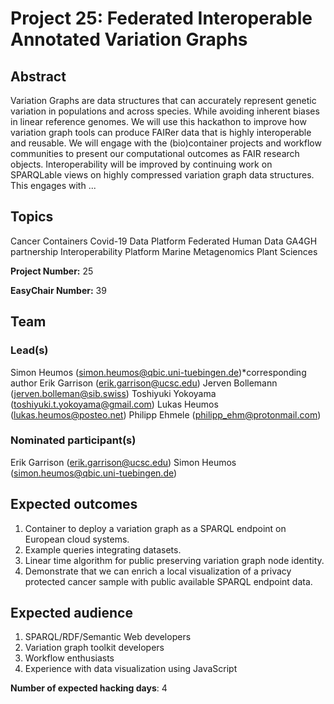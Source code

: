# Project 25: Federated Interoperable Annotated Variation Graphs

## Abstract

Variation Graphs are data structures that can accurately represent genetic variation in populations and across species. While avoiding inherent biases in linear reference genomes. We will use this hackathon to improve how variation graph tools can produce FAIRer data that is highly interoperable and reusable. We will engage with the (bio)container projects and workflow communities to present our computational outcomes as FAIR research objects. Interoperability will be improved by continuing work on SPARQLable views on highly compressed variation graph data structures. This engages with ...

## Topics

Cancer
 Containers
 Covid-19
 Data Platform
 Federated Human Data
 GA4GH partnership
 Interoperability Platform
 Marine Metagenomics
 Plant Sciences

**Project Number:** 25



**EasyChair Number:** 39

## Team

### Lead(s)

Simon Heumos (simon.heumos@qbic.uni-tuebingen.de)*corresponding author
 Erik Garrison (erik.garrison@ucsc.edu)
 Jerven Bollemann (jerven.bolleman@sib.swiss)
 Toshiyuki Yokoyama (toshiyuki.t.yokoyama@gmail.com)
 Lukas Heumos (lukas.heumos@posteo.net)
 Philipp Ehmele (philipp_ehm@protonmail.com)

### Nominated participant(s)

Erik Garrison (erik.garrison@ucsc.edu)
 Simon Heumos (simon.heumos@qbic.uni-tuebingen.de)

## Expected outcomes

1. Container to deploy a variation graph as a SPARQL endpoint on European cloud
 systems.
 2. Example queries integrating datasets.
 3. Linear time algorithm for public preserving variation graph node identity.
 4. Demonstrate that we can enrich a local visualization of a privacy protected cancer sample with public available SPARQL endpoint data.

## Expected audience

1. SPARQL/RDF/Semantic Web developers
 2. Variation graph toolkit developers
 3. Workflow enthusiasts
 4. Experience with data visualization using JavaScript

**Number of expected hacking days**: 4

